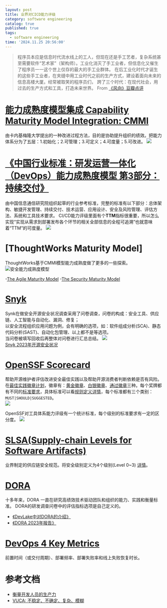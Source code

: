 ```yaml
---
layout: post
title: 业界对CICD能力评级
category: software engineering
catalog: true
published: true
tags:
  - software engineering
time: '2024.11.25 20:56:00'
---
```


> 程序员本应是信息时代流水线上的工人，但现在还是手工艺者，复杂系统甚至需要软件“艺术家”（架构师）。工业化消灭了手工业者，但信息化又催生了程序员一一这个世上仅存的最大的手工业群体。
> 在后工业化时代才诞生的这些手工业者，在夹缝中用工业时代之前的生产方式，建设着面向未来的信息高楼大厦。经常被取笑的程序员们，
> 跨了三个时代：在现代社会，用过去的生产方式和工具，打造未来世界。 From [《风向》豆瓣点评](https://book.douban.com/subject/30400425/)

# [能力成熟度模型集成 Capability Maturity Model Integration: CMMI](https://zh.wikipedia.org/wiki/%E8%83%BD%E5%8A%9B%E6%88%90%E7%86%9F%E5%BA%A6%E6%A8%A1%E5%9E%8B%E9%9B%86%E6%88%90)
由卡内基梅隆大学提出的一种改进过程方法，目的是协助提升组织的绩效。把能力体系分为了五层：1.初始化；2.可管理；3.可定义；4.可度量；5.可改进。
![](https://upload.wikimedia.org/wikipedia/commons/e/ec/Characteristics_of_Capability_Maturity_Model.svg)

# [《中国行业标准：研发运营一体化（DevOps）能力成熟度模型 第3部分：持续交付》](https://std.samr.gov.cn/hb/search/stdHBDetailed?id=C362B3DB6204A067E05397BE0A0A1ED8)
由中国信息通信研究院组织起草的行业参考标准，完整的标准有以下部分：总体架构、敏捷开发管理、持续交付、技术运营、应用设计、安全及风险管理、评估方法、系统和工具技术要求。
CI/CD能力评级里面有个**TTM**指标很重要，所以怎么实现“实现从需求到部署发布各个环节的相关全部信息的全程可追溯”也就意味着“TTM”的可度量。
![]({{site.baseurl}}/img/2024/Q4/20241205165753-信通院-变更评级-可追溯.png)  

# [ThoughtWorks Maturity Model]
ThoughtWorks基于CMMI模型能力成熟度做了更多的一些探索。
![安全能力成熟度模型](https://www.thoughtworks.com/content/dam/thoughtworks/images/photography/inline-image/insights/blog/security/blg_inline_security_model_desktop1.jpg)

-[The Agile Maturity Model](https://info.thoughtworks.com/rs/thoughtworks2/images/agile_maturity_model.pdf)
-[The Security Maturity Model](https://www.thoughtworks.com/en-au/insights/blog/security/security-maturity-model)

# [Snyk](https://snyk.io/)
Synk在做安全开源安全状况调查采用了问卷调查，问卷的构成：安全工具、供应链、人工智能与自动化、漏洞、修复；  
以安全流程组织应用问题为例，会有明确的选项，如：软件组成分析(SCA)、静态代码分析(SAST)、自动化包管理、以上都不是等选项。  
当问卷被填写回收后再整体对问卷进行汇总总结。
![]({{site.baseurl}}/img/2024/Q4/20241129173433-snyk-security-apply.png)  
[Snyk 2023年开源安全状况](https://snyk.io/reports/open-source-security/)

# [OpenSSF Scorecard](https://scorecard.dev/)
帮助开源维护者评估改进安全最佳实践以及帮助开源消费者判断依赖是否有风险。  
在[最佳实践徽章计划](https://www.bestpractices.dev/zh-CN)，徽章有：[黄金徽章](https://www.bestpractices.dev/zh-CN/criteria/2)、[白银徽章](https://www.bestpractices.dev/zh-CN/criteria/1)、[通过徽章](https://www.bestpractices.dev/zh-CN/criteria/0)三种。每个奖牌都有不同的[标准要求](https://www.bestpractices.dev/zh-CN/criteria_stats)，具体标准可以看[规则定义详情](https://github.com/coreinfrastructure/best-practices-badge/blob/main/criteria/criteria.yml)，每个标准都有三个类别：`MUST|SHOULD|SUGGESTED`。  
![]({{site.baseurl}}/img/2024/Q4/20241202145002-OpenSSF-BestPractices.png)  

OpenSSF对工具体系能力评级有一个统计标准，每个级别的标准要求有一定的区分度。
![]({{site.baseurl}}/img/2024/Q4/20241205171954-OpenSSF等级评估标准项.png)

# [SLSA(Supply-chain Levels for Software Artifacts)](https://slsa.dev/)
业界制定的供应链安全规范。将安全级别定义为4个级别(Level 0~3) [详情](https://slsa.dev/spec/v1.0/levels)。

# [DORA](https://dora.dev/publications/)
十多年来，DORA 一直在研究高绩效技术驱动团队和组织的能力、实践和衡量标准。 DORA的研发调查问卷中的评估指标选项是自己定义的。

- [《DevLake中对DORA的介绍》](https://devlake.apache.org/docs/Metrics/DeploymentFrequency/)
- [《DORA 2023年报告》](https://dora.dev/research/2023/dora-report/2023-dora-accelerate-state-of-devops-report_zh-TW.pdf)

# [DevOps 4 Key Metrics](https://www.thoughtworks.com/zh-cn/insights/blog/devops/observing-evaluating-research-development-efficiency-trend)
前置时间（或交付周期）、部署频率、部署失败率和线上失败恢复时长。

# 参考文档
- [衡量开发人员的生产力](https://martinfowler.com/articles/measuring-developer-productivity-humans.html#TheTwoTypesOfQualitativeMetrics)
- [VUCA: 不稳定、不确定、复杂、模糊](https://zh.wikipedia.org/wiki/VUCA)
